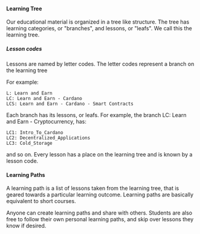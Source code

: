 #### Learning Tree

Our educational material is organized in a tree like structure. The tree has learning categories, or "branches", and lessons, or "leafs". We call this the learning tree.

##### Lesson codes
Lessons are named by letter codes. The letter codes represent a branch on the learning tree

For example:
```
L: Learn and Earn
LC: Learn and Earn - Cardano
LCS: Learn and Earn - Cardano - Smart Contracts
```
Each branch has its lessons, or leafs.  For example, the branch LC: Learn and Earn - Cryptocurrency, has:
```
LC1: Intro_To_Cardano
LC2: Decentralized_Applications
LC3: Cold_Storage
```
and so on. Every lesson has a place on the learning tree and is known by a lesson code.

#### Learning Paths

A learning path is a list of lessons taken from the learning tree, that is geared towards a particular learning outcome. Learning paths are basically equivalent to short courses.

Anyone can create learning paths and share with others. Students are also free to follow their own personal learning paths, and skip over lessons they know if desired.
